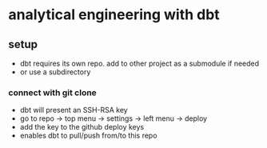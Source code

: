# analytical engineering with dbt

## setup

- dbt requires its own repo. add to other project as a submodule if needed
- or use a subdirectory

### connect with git clone

- dbt will present an SSH-RSA key
- go to repo -> top menu -> settings -> left menu -> deploy
- add the key to the github deploy keys
- enables dbt to pull/push from/to this repo

